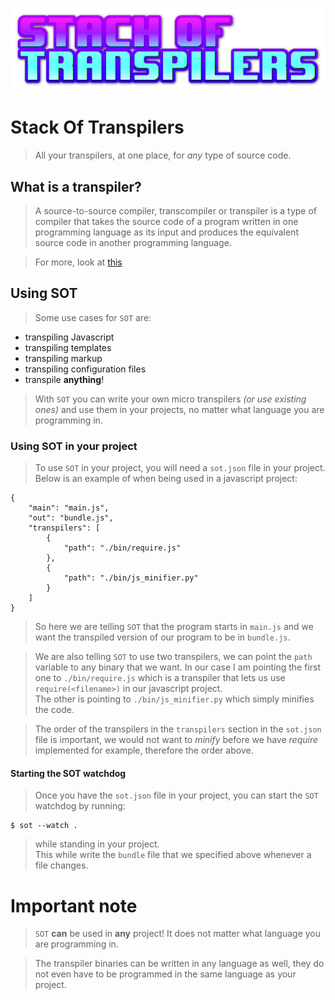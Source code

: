 ![sot.png](sot.png)

# Stack Of Transpilers
> All your transpilers, at one place, for _any_ type of source code.

## What is a transpiler?
> A source-to-source compiler, transcompiler or transpiler is a type of
> compiler that takes the source code of a program written
> in one programming language as its input and produces the equivalent
> source code in another programming language.  

> For more, look at [this](https://en.wikipedia.org/wiki/Source-to-source_compiler)

## Using SOT
> Some use cases for `SOT` are:

* transpiling Javascript
* transpiling templates
* transpiling markup
* transpiling configuration files
* transpile __anything__!

> With `SOT` you can write your own micro transpilers _(or use existing ones)_
> and use them in your projects,
> no matter what language you are programming in.

### Using SOT in your project
> To use `SOT` in your project, you will need a `sot.json`
> file in your project.  
> Below is an example of when being used in a javascript project:

    {
        "main": "main.js",
        "out": "bundle.js",
        "transpilers": [
            {
                "path": "./bin/require.js"
            },
            {
                "path": "./bin/js_minifier.py"
            }
        ]
    }

> So here we are telling `SOT` that the program starts in `main.js` and
> we want the transpiled version of our program to be in `bundle.js`.

> We are also telling `SOT` to use two transpilers, we can point the `path`
> variable to any binary that we want. In our case I am pointing the first one
> to `./bin/require.js` which is a transpiler that lets us use
> `require(<filename>)` in our javascript project.  
> The other is pointing to `./bin/js_minifier.py` which simply minifies
> the code.

> The order of the transpilers in the `transpilers` section in the `sot.json`
> file is important, we would not want to _minify_ before we have _require_
> implemented for example, therefore the order above.

#### Starting the SOT watchdog
> Once you have the `sot.json` file in your project, you can start the `SOT`
> watchdog by running:

    $ sot --watch .

> while standing in your project.  
> This while write the `bundle` file that we specified above whenever a file
> changes.

# Important note
> `SOT` __can__ be used in __any__ project! It does not matter what
> language you are programming in.

> The transpiler binaries can be written in any language as well,
> they do not even have to be programmed in the same language as your project.
